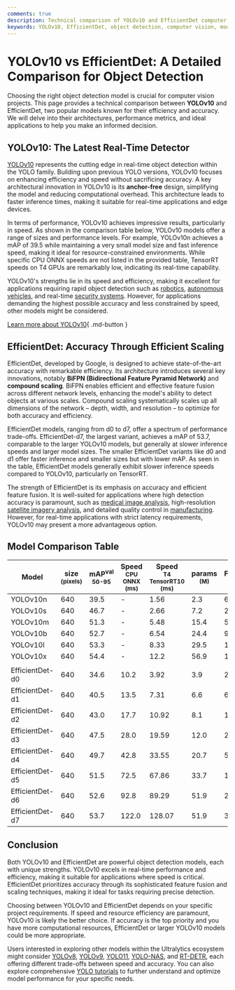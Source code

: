 ```yaml
---
comments: true
description: Technical comparison of YOLOv10 and EfficientDet computer vision models for object detection, including architecture, performance, and use cases.
keywords: YOLOv10, EfficientDet, object detection, computer vision, model comparison, Ultralytics, AI, deep learning, performance metrics, architecture
---
```


# YOLOv10 vs EfficientDet: A Detailed Comparison for Object Detection

Choosing the right object detection model is crucial for computer vision projects. This page provides a technical comparison between **YOLOv10** and EfficientDet, two popular models known for their efficiency and accuracy. We will delve into their architectures, performance metrics, and ideal applications to help you make an informed decision.

<script async src="https://cdn.jsdelivr.net/npm/chart.js@3.9.1/dist/chart.min.js"></script>
<script defer src="../../javascript/benchmark.js"></script>

<canvas id="modelComparisonChart" width="1024" height="400" active-models='["YOLOv10", "EfficientDet"]'></canvas>

## YOLOv10: The Latest Real-Time Detector

[YOLOv10](https://docs.ultralytics.com/models/yolov10/) represents the cutting edge in real-time object detection within the YOLO family. Building upon previous YOLO versions, YOLOv10 focuses on enhancing efficiency and speed without sacrificing accuracy. A key architectural innovation in YOLOv10 is its **anchor-free** design, simplifying the model and reducing computational overhead. This architecture leads to faster inference times, making it suitable for real-time applications and edge devices.

In terms of performance, YOLOv10 achieves impressive results, particularly in speed. As shown in the comparison table below, YOLOv10 models offer a range of sizes and performance levels. For example, YOLOv10n achieves a mAP of 39.5 while maintaining a very small model size and fast inference speed, making it ideal for resource-constrained environments. While specific CPU ONNX speeds are not listed in the provided table, TensorRT speeds on T4 GPUs are remarkably low, indicating its real-time capability.

YOLOv10's strengths lie in its speed and efficiency, making it excellent for applications requiring rapid object detection such as [robotics](https://www.ultralytics.com/glossary/robotics), [autonomous vehicles](https://www.ultralytics.com/solutions/ai-in-self-driving), and real-time [security systems](https://www.ultralytics.com/blog/security-alarm-system-projects-with-ultralytics-yolov8). However, for applications demanding the highest possible accuracy and less constrained by speed, other models might be considered.

[Learn more about YOLOv10](https://docs.ultralytics.com/models/yolov10/){ .md-button }

## EfficientDet: Accuracy Through Efficient Scaling

EfficientDet, developed by Google, is designed to achieve state-of-the-art accuracy with remarkable efficiency. Its architecture introduces several key innovations, notably **BiFPN (Bidirectional Feature Pyramid Network)** and **compound scaling**. BiFPN enables efficient and effective feature fusion across different network levels, enhancing the model's ability to detect objects at various scales. Compound scaling systematically scales up all dimensions of the network – depth, width, and resolution – to optimize for both accuracy and efficiency.

EfficientDet models, ranging from d0 to d7, offer a spectrum of performance trade-offs. EfficientDet-d7, the largest variant, achieves a mAP of 53.7, comparable to the larger YOLOv10 models, but generally at slower inference speeds and larger model sizes. The smaller EfficientDet variants like d0 and d1 offer faster inference and smaller sizes but with lower mAP. As seen in the table, EfficientDet models generally exhibit slower inference speeds compared to YOLOv10, particularly on TensorRT.

The strength of EfficientDet is its emphasis on accuracy and efficient feature fusion. It is well-suited for applications where high detection accuracy is paramount, such as [medical image analysis](https://www.ultralytics.com/glossary/medical-image-analysis), high-resolution [satellite imagery analysis](https://www.ultralytics.com/blog/using-computer-vision-to-analyse-satellite-imagery), and detailed quality control in [manufacturing](https://www.ultralytics.com/solutions/ai-in-manufacturing). However, for real-time applications with strict latency requirements, YOLOv10 may present a more advantageous option.

## Model Comparison Table

| Model           | size<br><sup>(pixels) | mAP<sup>val<br>50-95 | Speed<br><sup>CPU ONNX<br>(ms) | Speed<br><sup>T4 TensorRT10<br>(ms) | params<br><sup>(M) | FLOPs<br><sup>(B) |
| --------------- | --------------------- | -------------------- | ------------------------------ | ----------------------------------- | ------------------ | ----------------- |
| YOLOv10n        | 640                   | 39.5                 | -                              | 1.56                                | 2.3                | 6.7               |
| YOLOv10s        | 640                   | 46.7                 | -                              | 2.66                                | 7.2                | 21.6              |
| YOLOv10m        | 640                   | 51.3                 | -                              | 5.48                                | 15.4               | 59.1              |
| YOLOv10b        | 640                   | 52.7                 | -                              | 6.54                                | 24.4               | 92.0              |
| YOLOv10l        | 640                   | 53.3                 | -                              | 8.33                                | 29.5               | 120.3             |
| YOLOv10x        | 640                   | 54.4                 | -                              | 12.2                                | 56.9               | 160.4             |
|                 |                       |                      |                                |                                     |                    |                   |
| EfficientDet-d0 | 640                   | 34.6                 | 10.2                           | 3.92                                | 3.9                | 2.54              |
| EfficientDet-d1 | 640                   | 40.5                 | 13.5                           | 7.31                                | 6.6                | 6.1               |
| EfficientDet-d2 | 640                   | 43.0                 | 17.7                           | 10.92                               | 8.1                | 11.0              |
| EfficientDet-d3 | 640                   | 47.5                 | 28.0                           | 19.59                               | 12.0               | 24.9              |
| EfficientDet-d4 | 640                   | 49.7                 | 42.8                           | 33.55                               | 20.7               | 55.2              |
| EfficientDet-d5 | 640                   | 51.5                 | 72.5                           | 67.86                               | 33.7               | 130.0             |
| EfficientDet-d6 | 640                   | 52.6                 | 92.8                           | 89.29                               | 51.9               | 226.0             |
| EfficientDet-d7 | 640                   | 53.7                 | 122.0                          | 128.07                              | 51.9               | 325.0             |

## Conclusion

Both YOLOv10 and EfficientDet are powerful object detection models, each with unique strengths. YOLOv10 excels in real-time performance and efficiency, making it suitable for applications where speed is critical. EfficientDet prioritizes accuracy through its sophisticated feature fusion and scaling techniques, making it ideal for tasks requiring precise detection.

Choosing between YOLOv10 and EfficientDet depends on your specific project requirements. If speed and resource efficiency are paramount, YOLOv10 is likely the better choice. If accuracy is the top priority and you have more computational resources, EfficientDet or larger YOLOv10 models could be more appropriate.

Users interested in exploring other models within the Ultralytics ecosystem might consider [YOLOv8](https://docs.ultralytics.com/models/yolov8/), [YOLOv9](https://docs.ultralytics.com/models/yolov9/), [YOLO11](https://docs.ultralytics.com/models/yolo11/), [YOLO-NAS](https://docs.ultralytics.com/models/yolo-nas/), and [RT-DETR](https://docs.ultralytics.com/models/rtdetr/), each offering different trade-offs between speed and accuracy. You can also explore comprehensive [YOLO tutorials](https://docs.ultralytics.com/guides/) to further understand and optimize model performance for your specific needs.
